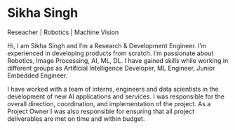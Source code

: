 # Sikha Singh
Reseacher | Robotics | Machine Vision

Hi, I am Sikha Singh and I’m a Research & Development Engineer. I’m experienced in developing products from scratch. I’m passionate about Robotics, Image Processing, AI, ML, DL. I have gained skills while working in different groups as Artificial Intelligence Developer, ML Engineer, Junior Embedded Engineer.

I have worked with a team of interns, engineers and data scientists in the development of new AI applications and services. I was  responsible for the overall direction, coordination, and implementation of the project. As a Project Owner I was also responsible for ensuring that all project deliverables are met on time and within budget.

